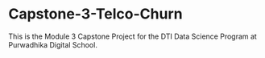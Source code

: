 # Capstone-3-Telco-Churn
This is the Module 3 Capstone Project for the DTI Data Science Program at Purwadhika Digital School.

